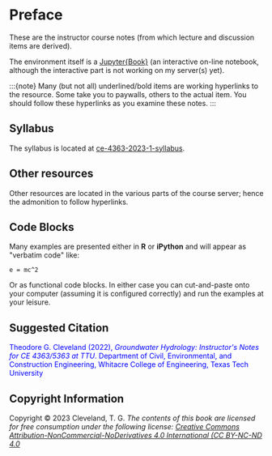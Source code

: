# Preface

These are the instructor course notes (from which lecture and discussion items are derived).

The environment itself is a [Jupyter{Book}](https://jupyterbook.org/en/stable/intro.html) (an interactive on-line notebook, although the interactive part is not working on my server(s) yet).

:::{note}
Many (but not all) underlined/bold items are working hyperlinks to the resource.  Some take you to paywalls, others to the actual item.  You should follow these hyperlinks as you examine these notes.
:::

## Syllabus
The syllabus is located at [ce-4363-2023-1-syllabus](http://54.243.252.9/ce-4363-webroot/0-Syllabus/ce-4363-2023-1-Syllabus.html).

## Other resources
Other resources are located in the various parts of the course server; hence the admonition to follow hyperlinks.

## Code Blocks
Many examples are presented either in $\textbf{R}$ or $\textbf{iPython}$ and will appear as "verbatim code" like:

```
e = mc^2
```

Or as functional code blocks.  In either case you can cut-and-paste onto your computer (assuming it is configured correctly) and run the examples at your leisure.

## Suggested Citation

<font color=blue>Theodore G. Cleveland (2022), *Groundwater Hydrology: Instructor's Notes for CE 4363/5363 at TTU*. Department of Civil, Environmental, and Construction Engineering, Whitacre College of Engineering, Texas Tech University</font>

## Copyright Information
Copyright © 2023 Cleveland, T. G. *The contents of this book are licensed for free consumption under the following license: [Creative Commons Attribution-NonCommercial-NoDerivatives 4.0 International (CC BY-NC-ND 4.0](https://creativecommons.org/licenses/by-nc-nd/4.0/)*

